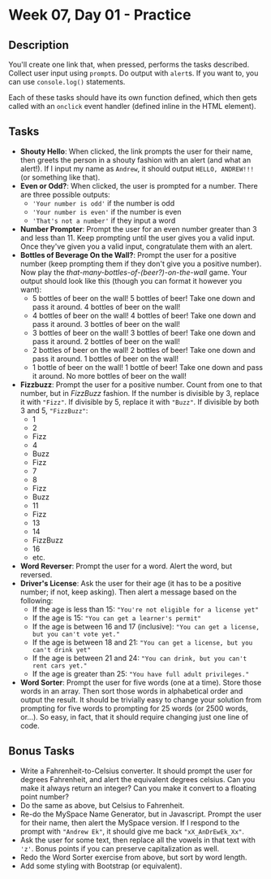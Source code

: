 # Week 07, Day 01 - Practice

## Description

You'll create one link that, when pressed, performs the tasks described. Collect
user input using `prompt`s. Do output with `alert`s. If you want to, you can use
`console.log()` statements.

Each of these tasks should have its own function defined, which then gets called
with an `onclick` event handler (defined inline in the HTML element).

## Tasks

+ **Shouty Hello**: When clicked, the link prompts the user for their name, then
  greets the person in a shouty fashion with an alert (and what an alert!). If I
  input my name as `Andrew`, it should output `HELLO, ANDREW!!!` (or something
  like that).
+ **Even or Odd?**: When clicked, the user is prompted for a number. There are
  three possible outputs:
    + `'Your number is odd'` if the number is odd
    + `'Your number is even'` if the number is even
    + `'That's not a number'` if they input a word
+ **Number Prompter**: Prompt the user for an even number greater than 3 and
  less than 11. Keep prompting until the user gives you a valid input. Once
  they've given you a valid input, congratulate them with an alert.
+ **Bottles of Beverage On the Wall?**: Prompt the user for a positive number
  (keep prompting them if they don't give you a positive number). Now play the
  *that-many-bottles-of-(beer?)-on-the-wall* game. Your output should look like
  this (though you can format it however you want):
    + 5 bottles of beer on the wall! 5 bottles of beer! Take one down and pass
      it around. 4 bottles of beer on the wall!
    + 4 bottles of beer on the wall! 4 bottles of beer! Take one down and pass
      it around. 3 bottles of beer on the wall!
    + 3 bottles of beer on the wall! 3 bottles of beer! Take one down and pass
      it around. 2 bottles of beer on the wall!
    + 2 bottles of beer on the wall! 2 bottles of beer! Take one down and pass
      it around. 1 bottles of beer on the wall!
    + 1 bottle of beer on the wall! 1 bottle of beer! Take one down and pass
      it around. No more bottles of beer on the wall!
+ **Fizzbuzz**: Prompt the user for a positive number. Count from one to that
  number, but in *FizzBuzz* fashion. If the number is divisible by 3, replace it
  with `"Fizz"`. If divisible by 5, replace it with `"Buzz"`. If divisible by
  both 3 and 5, `"FizzBuzz"`:
  + 1
  + 2
  + Fizz
  + 4
  + Buzz
  + Fizz
  + 7
  + 8
  + Fizz
  + Buzz
  + 11
  + Fizz
  + 13
  + 14
  + FizzBuzz
  + 16
  + etc.
+ **Word Reverser**: Prompt the user for a word. Alert the word, but reversed.
+ **Driver's License**: Ask the user for their age (it has to be a positive
  number; if not, keep asking). Then alert a message based on the following:
    + If the age is less than 15: `"You're not eligible for a license yet"`
    + If the age is 15: `"You can get a learner's permit"`
    + If the age is between 16 and 17 (inclusive): `"You can get a license, but
      you can't vote yet."`
    + If the age is between 18 and 21: `"You can get a license, but you can't
      drink yet"`
    + If the age is between 21 and 24: `"You can drink, but you can't rent cars
      yet."`
    + If the age is greater than 25: `"You have full adult privileges."`
+ **Word Sorter**: Prompt the user for five words (one at a time). Store those
  words in an array. Then sort those words in alphabetical order and output the
  result. It should be trivially easy to change your solution from prompting for
  five words to prompting for 25 words (or 2500 words, or...). So easy, in fact,
  that it should require changing just one line of code.

## Bonus Tasks

+ Write a Fahrenheit-to-Celsius converter. It should prompt the user for degrees
  Fahrenheit, and alert the equivalent degrees celsius. Can you make it always
  return an integer? Can you make it convert to a floating point number?
+ Do the same as above, but Celsius to Fahrenheit.
+ Re-do the MySpace Name Generator, but in Javascript. Prompt the user for their
  name, then alert the MySpace version. If I respond to the prompt with `"Andrew
  Ek"`, it should give me back `"xX_AnDrEwEk_Xx"`.
+ Ask the user for some text, then replace all the vowels in that text with
  `'z'`. Bonus points if you can preserve capitalization as well.
+ Redo the Word Sorter exercise from above, but sort by word length.
+ Add some styling with Bootstrap (or equivalent).
